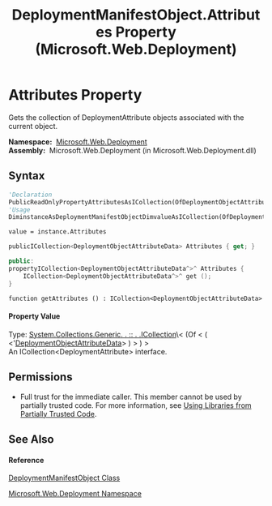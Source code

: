 ﻿---
title: DeploymentManifestObject.Attributes Property  (Microsoft.Web.Deployment)
TOCTitle: Attributes Property
ms:assetid: P:Microsoft.Web.Deployment.DeploymentManifestObject.Attributes
ms:mtpsurl: https://msdn.microsoft.com/en-us/library/microsoft.web.deployment.deploymentmanifestobject.attributes(v=VS.90)
ms:contentKeyID: 20208777
ms.date: 05/02/2012
mtps_version: v=VS.90
f1_keywords:
- Microsoft.Web.Deployment.DeploymentManifestObject.Attributes
- Microsoft.Web.Deployment.DeploymentManifestObject.get_Attributes
dev_langs:
- CSharp
- JScript
- VB
- c++
api_location:
- Microsoft.Web.Deployment.dll
api_name:
- Microsoft.Web.Deployment.DeploymentManifestObject.Attributes
- Microsoft.Web.Deployment.DeploymentManifestObject.get_Attributes
api_type:
- Managed
topic_type:
- apiref
- kbSyntax
product_family_name: VS
ROBOTS: INDEX,FOLLOW
---

# Attributes Property

Gets the collection of DeploymentAttribute objects associated with the current object.

**Namespace:**  [Microsoft.Web.Deployment](microsoft-web-deployment-namespace.md)  
**Assembly:**  Microsoft.Web.Deployment (in Microsoft.Web.Deployment.dll)

## Syntax

``` vb
'Declaration
PublicReadOnlyPropertyAttributesAsICollection(OfDeploymentObjectAttributeData)
'Usage
DiminstanceAsDeploymentManifestObjectDimvalueAsICollection(OfDeploymentObjectAttributeData)

value = instance.Attributes
```

``` csharp
publicICollection<DeploymentObjectAttributeData> Attributes { get; }
```

``` c++
public:
propertyICollection<DeploymentObjectAttributeData^>^ Attributes {
    ICollection<DeploymentObjectAttributeData^>^ get ();
}
```

``` jscript
function getAttributes () : ICollection<DeploymentObjectAttributeData>
```

#### Property Value

Type: [System.Collections.Generic. . :: . .ICollection](https://msdn.microsoft.com/en-us/library/92t2ye13\(v=vs.90\))\< (Of \< ( \<'[DeploymentObjectAttributeData](deploymentobjectattributedata-class-microsoft-web-deployment.md)\> ) \> ) \>  
An ICollection\<DeploymentAttribute\> interface.  

## Permissions

  - Full trust for the immediate caller. This member cannot be used by partially trusted code. For more information, see [Using Libraries from Partially Trusted Code](https://msdn.microsoft.com/en-us/library/8skskf63\(v=vs.90\)).

## See Also

#### Reference

[DeploymentManifestObject Class](deploymentmanifestobject-class-microsoft-web-deployment.md)

[Microsoft.Web.Deployment Namespace](microsoft-web-deployment-namespace.md)

